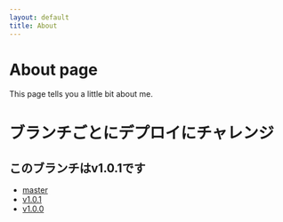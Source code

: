 ```yaml
---
layout: default
title: About
---
```


# About page

This page tells you a little bit about me.

# ブランチごとにデプロイにチャレンジ
## このブランチはv1.0.1です
 - [master](https://kurage0807-master.netlify.com/about.html)
 - [v1.0.1](https://kurage0807-v1-0-1.netlify.com/)
 - [v1.0.0](https://kurage0807-v1-0-0.netlify.com/)